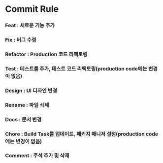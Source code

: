 # Commit Rule
### Feat : 새로운 기능 추가
### Fix : 버그 수정
### Refactor : Production 코드 리팩토링
### Test : 테스트를 추가, 테스트 코드 리팩토링(production code에는 변경이 없음)
### Design : UI 디자인 변경
### Rename : 파일 삭제
### Docs : 문서 변경
### Chore : Build Task를 업데이트, 패키지 매니저 설정(production code에는 변경이 없음)
### Comment : 주석 추가 및 삭제